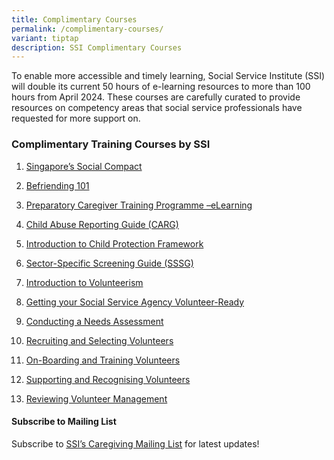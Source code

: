 ```yaml
---
title: Complimentary Courses
permalink: /complimentary-courses/
variant: tiptap
description: SSI Complimentary Courses
---
```

<p>To enable more accessible and timely learning, Social Service Institute
(SSI) will double its current 50 hours of e-learning resources to more
than 100 hours from April 2024. These courses are carefully curated to
provide resources on competency areas that social service professionals
have requested for more support on.</p>
<h3>Complimentary Training Courses by SSI</h3>
<ol data-tight="true" class="tight">
<li>
<p><a href="https://iltms.ssi.gov.sg/registration/schedule?coursecode=SCRS400" rel="noopener noreferrer nofollow" target="_blank">Singapore’s Social Compact</a>
</p>
</li>
<li>
<p><a href="https://iltms.ssi.gov.sg/registration/schedule?coursecode=SSI0035" rel="noopener noreferrer nofollow" target="_blank">Befriending 101</a>
</p>
</li>
<li>
<p><a href="https://iltms.ssi.gov.sg/registration/schedule?coursecode=SSI0002" rel="noopener noreferrer nofollow" target="_blank">Preparatory Caregiver Training Programme –eLearning</a>
</p>
</li>
<li>
<p><a href="https://iltms.ssi.gov.sg/registration/schedule?coursecode=SCYF434" rel="noopener noreferrer nofollow" target="_blank">Child Abuse Reporting Guide (CARG)</a>
</p>
</li>
<li>
<p><a href="https://iltms.ssi.gov.sg/registration/schedule?coursecode=SCYF435" rel="noopener noreferrer nofollow" target="_blank">Introduction to Child Protection Framework</a>
</p>
</li>
<li>
<p><a href="https://iltms.ssi.gov.sg/registration/schedule?coursecode=SCYF436" rel="noopener noreferrer nofollow" target="_blank">Sector-Specific Screening Guide (SSSG)</a>
</p>
</li>
<li>
<p><a href="https://iltms.ssi.gov.sg/registration/schedule?coursecode=SVLD422" rel="noopener noreferrer nofollow" target="_blank">Introduction to Volunteerism</a>
</p>
</li>
<li>
<p><a href="https://iltms.ssi.gov.sg/registration/schedule?coursecode=SVLD423" rel="noopener noreferrer nofollow" target="_blank">Getting your Social Service Agency Volunteer-Ready</a>
</p>
</li>
<li>
<p><a href="https://iltms.ssi.gov.sg/registration/schedule?coursecode=SVLD424" rel="noopener noreferrer nofollow" target="_blank">Conducting a Needs Assessment</a>
</p>
</li>
<li>
<p><a href="https://iltms.ssi.gov.sg/registration/schedule?coursecode=SVLD425" rel="noopener noreferrer nofollow" target="_blank">Recruiting and Selecting Volunteers</a>
</p>
</li>
<li>
<p><a href="https://iltms.ssi.gov.sg/registration/schedule?coursecode=SVLD426" rel="noopener noreferrer nofollow" target="_blank">On-Boarding and Training Volunteers</a>
</p>
</li>
<li>
<p><a href="https://iltms.ssi.gov.sg/registration/schedule?coursecode=SVLD427" rel="noopener noreferrer nofollow" target="_blank">Supporting and Recognising Volunteers</a>
</p>
</li>
<li>
<p><a href="https://iltms.ssi.gov.sg/registration/schedule?coursecode=SVLD428" rel="noopener noreferrer nofollow" target="_blank">Reviewing Volunteer Management</a>
</p>
</li>
</ol>
<h4><strong>Subscribe to Mailing List</strong></h4>
<p>Subscribe to&nbsp;<a href="https://form.gov.sg/#!/62062a0f8cb95c001235e55d" rel="noopener noreferrer nofollow" target="_blank"><u>SSI’s Caregiving Mailing List</u></a>&nbsp;for
latest updates!</p>
<p></p>